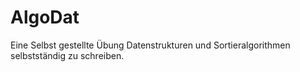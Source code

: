 # AlgoDat
Eine Selbst gestellte Übung Datenstrukturen und Sortieralgorithmen selbstständig zu schreiben. 
